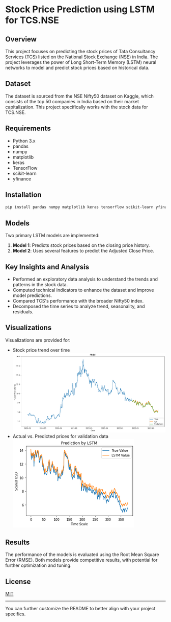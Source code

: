 # Stock Price Prediction using LSTM for TCS.NSE

## Overview
This project focuses on predicting the stock prices of Tata Consultancy Services (TCS) listed on the National Stock Exchange (NSE) in India. The project leverages the power of Long Short-Term Memory (LSTM) neural networks to model and predict stock prices based on historical data.

## Dataset
The dataset is sourced from the NSE Nifty50 dataset on Kaggle, which consists of the top 50 companies in India based on their market capitalization. This project specifically works with the stock data for TCS.NSE.

## Requirements
- Python 3.x
- pandas
- numpy
- matplotlib
- keras
- TensorFlow
- scikit-learn
- yfinance

## Installation
```bash
pip install pandas numpy matplotlib keras tensorflow scikit-learn yfinance
```

## Models
Two primary LSTM models are implemented:
1. **Model 1**: Predicts stock prices based on the closing price history.
2. **Model 2**: Uses several features to predict the Adjusted Close Price.

## Key Insights and Analysis
- Performed an exploratory data analysis to understand the trends and patterns in the stock data.
- Computed technical indicators to enhance the dataset and improve model predictions.
- Compared TCS's performance with the broader Nifty50 index.
- Decomposed the time series to analyze trend, seasonality, and residuals.

## Visualizations
Visualizations are provided for:
- Stock price trend over time
![Model Output](Results/ModelOutput.png)
- Actual vs. Predicted prices for validation data
![Predictions](Results/Predictions.png)


## Results
The performance of the models is evaluated using the Root Mean Square Error (RMSE). Both models provide competitive results, with potential for further optimization and tuning.

## License
[MIT](https://choosealicense.com/licenses/mit/)

---

You can further customize the README to better align with your project specifics.